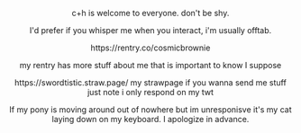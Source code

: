 <p align="center">c+h is welcome to everyone. don't be shy.</p>

<p align="center">I'd prefer if you whisper me when you interact, i'm usually offtab.</p>

<p align="center">https://rentry.co/cosmicbrownie</p>

<p align="center">my rentry has more stuff about me that is important to know I suppose</p>

<p align="center"> https://swordtistic.straw.page/ my strawpage if you wanna send me stuff just note i only respond on my twt</p>

<p align="center">If my pony is moving around out of nowhere but im unresponisve it's my cat laying down on my keyboard. I apologize in advance.</p>

